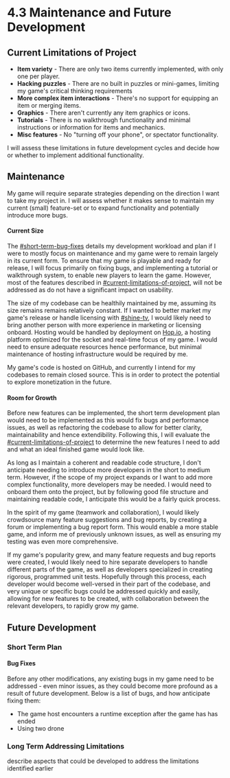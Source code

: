 # 4.3 Maintenance and Future Development

## Current Limitations of Project

* **Item variety** - There are only two items currently implemented, with only one per player.
* **Hacking puzzles** - There are no built in puzzles or mini-games, limiting my game's critical thinking requirements
* **More complex item interactions** - There's no support for equipping an item or merging items.
* **Graphics** - There aren't currently any item graphics or icons.
* **Tutorials** - There is no walkthrough functionality and minimal instructions or information for items and mechanics.
* **Misc features** - No "turning off your phone", or spectator functionality.

I will assess these limitations in future development cycles and decide how or whether to implement additional functionality.

## Maintenance

My game will require separate strategies depending on the direction I want to take my project in. I will assess whether it makes sense to maintain my current (small) feature-set or to expand functionality and potentially introduce more bugs.

#### Current Size

The [#short-term-bug-fixes](4.3-maintenance-and-future-development.md#short-term-bug-fixes "mention") details my development workload and plan if I were to mostly focus on maintenance and my game were to remain largely in its current form. To ensure that my game is playable and ready for release, I will focus primarily on fixing bugs, and implementing a tutorial or walkthrough system, to enable new players to learn the game. However, most of the features described in [#current-limitations-of-project](4.3-maintenance-and-future-development.md#current-limitations-of-project "mention"), will not be addressed as do not have a significant impact on usability.

The size of my codebase can be healthily maintained by me, assuming its size remains remains relatively constant. If I wanted to better market my game's release or handle licensing with [#shine-tv](../1-analysis/1.2-stakeholders.md#shine-tv "mention"), I would likely need to bring another person with more experience in marketing or licensing onboard. Hosting would be handled by deployment on [Hop.io](https://hop.io), a hosting platform optimized for the socket and real-time focus of my game. I would need to ensure adequate resources hence performance, but minimal maintenance of hosting infrastructure would be required by me.

My game's code is hosted on GitHub, and currently I intend for my codebases to remain closed source. This is in order to protect the potential to explore monetization in the future.

#### Room for Growth

Before new features can be implemented, the short term development plan would need to be implemented as this would fix bugs and performance issues, as well as refactoring the codebase to allow for better clarity, maintainability and hence extendibility. Following this, I will evaluate the  [#current-limitations-of-project](4.3-maintenance-and-future-development.md#current-limitations-of-project "mention") to determine the new features I need to add and what an ideal finished game would look like.

As long as I maintain a coherent and readable code structure, I don't anticipate needing to introduce more developers in the short to medium term. However, if the scope of my project expands or I want to add more complex functionality, more developers may be needed. I would need to onboard them onto the project, but by following good file structure and maintaining readable code, I anticipate this would be a fairly quick process.

In the spirit of my game (teamwork and collaboration), I would likely crowdsource many feature suggestions and bug reports, by creating a forum or implementing a bug report form. This would enable a more stable game, and inform me of previously unknown issues, as well as ensuring my testing was even more comprehensive.

If my game's popularity grew, and many feature requests and bug reports were created, I would likely need to hire separate developers to handle different parts of the game, as well as developers specialized in creating rigorous, programmed unit tests. Hopefully through this process, each developer would become well-versed in their part of the codebase, and very unique or specific bugs could be addressed quickly and easily, allowing for new features to be created, with collaboration between the relevant developers, to rapidly grow my game.

## Future Development

### Short Term Plan

#### Bug Fixes

Before any other modifications, any existing bugs in my game need to be addressed - even minor issues, as they could become more profound as a result of future development. Below is a list of bugs, and how anticipate fixing them:

* The game host encounters a runtime exception after the game has has ended
* Using two drone&#x20;



### Long Term Addressing Limitations

describe aspects that could be developed to address the limitations identified earlier
